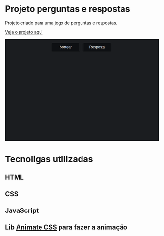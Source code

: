 # Projeto perguntas e respostas

Projeto criado para uma jogo de perguntas e respostas.

[Veja o projeto aqui](http://questions-game.surge.sh/)

![](project.gif)
# Tecnoligas utilizadas

## HTML
## CSS
## JavaScript
## Lib [Animate CSS](https://animate.style/) para fazer a animação

